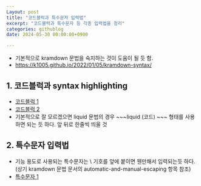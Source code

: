 ```yaml
---
Layout: post 
title: "코드블럭과 특수문자 입력법" 
excerpt: "코드블럭과 특수문자 등 각종 입력법을 정리" 
categories: githublog
date: 2024-05-30 00:00:00+0900

---
```


* 기본적으로 kramdown 문법을 숙지하는 것이 도움이 될 듯 함.
* https://k1005.github.io/2022/01/05/kramdown-syntax/


## 1. 코드블럭과 syntax highlighting

* [코드블럭 1](https://hhj6212.github.io/blog/2020/08/22/Jekyll-highlight-codeblock.html)
* [코드블럭 2](https://gist.github.com/roachhd/f3233638b9b18d699ada)
* 기본적으로 잘 모르겠으면 liquid 문법의 경우 ~~~liquid (코드) ~~~ 형태를 사용하면 되는 듯 하다. 앞 뒤로 한줄씩 띄울 것

## 2. 특수문자 입력법

* 기능 용도로 사용되는 특수문자는 \ 기호를 앞에 붙이면 웬만해서 입력되는듯 하다. (상기 kramdown 문법 문서의 automatic-and-manual-escaping 항목 참조)
* [특수문자 1](https://4urdev.tistory.com/62)


